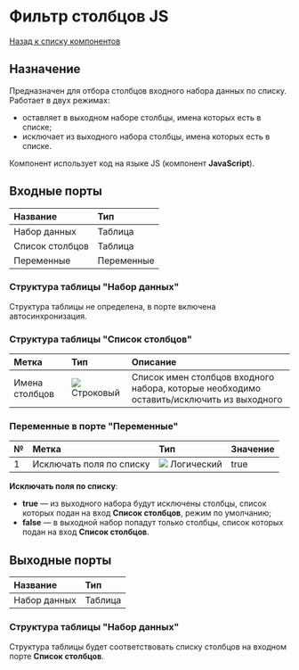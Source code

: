 # Фильтр столбцов JS

[Назад к списку компонентов](../README.md)

## Назначение

Предназначен для отбора столбцов входного набора данных по списку. Работает в двух режимах:
* оставляет в выходном наборе столбцы, имена которых есть в списке;
* исключает из выходного набора столбцы, имена которых есть в списке.

Компонент использует код на языке JS (компонент **JavaScript**).

## Входные порты

| Название        | Тип        |
|:----------------|:-----------|
| Набор данных    | Таблица    |
| Список столбцов | Таблица    |
| Переменные      | Переменные |

### Структура таблицы "Набор данных"

Структура таблицы не определена, в порте включена автосинхронизация.

### Структура таблицы "Список столбцов"

| Метка           | Тип                                | Описание                                                                                 |
|:----------------|:-----------------------------------|:-----------------------------------------------------------------------------------------|
| Имена столбцов  | ![](./img/string.svg) Строковый    | Список имен столбцов входного набора, которые необходимо оставить/исключить из выходного |

### Переменные в порте "Переменные"

| № | Метка                    | Тип                                    | Значение   |
|:--|:-------------------------|:---------------------------------------|:-----------|
| 1 | Исключать поля по списку | ![](./img/logical.svg) Логический      | true       |

**Исключать поля по списку**:

* **true** — из выходного набора будут исключены столбцы, список которых подан на вход **Список столбцов**, режим по умолчанию;
* **false** — в выходной набор попадут только столбцы, список которых подан на вход **Список столбцов**.

## Выходные порты

| Название      | Тип        |
|:--------------|:-----------|
| Набор данных  | Таблица    |

### Структура таблицы "Набор данных"

Структура таблицы будет соответствовать списку столбцов на входном порте **Список столбцов**.
